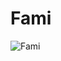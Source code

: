 # Fami

![Fami](https://static.wikia.nocookie.net/chainsaw-man/images/e/e4/Fami_vol_14_clean.jpg/revision/latest/scale-to-width-down/318?cb=20230328154202)

